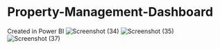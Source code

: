# Property-Management-Dashboard
Created in Power BI
![Screenshot (34)](https://user-images.githubusercontent.com/111636639/208895286-b23f4810-a348-4807-a50a-403bb4c39141.png)
![Screenshot (35)](https://user-images.githubusercontent.com/111636639/208895297-47ff0894-8a2f-49a6-ae88-565240a8b0ca.png)
![Screenshot (37)](https://user-images.githubusercontent.com/111636639/208895312-42ecd5f9-4ec4-414b-a80c-a9a1b4e96bcc.png)
